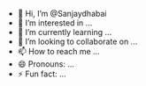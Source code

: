 - 👋 Hi, I’m @Sanjaydhabai
- 👀 I’m interested in ...
- 🌱 I’m currently learning ...
- 💞️ I’m looking to collaborate on ...
- 📫 How to reach me ...
- 😄 Pronouns: ...
- ⚡ Fun fact: ...

<!---
Sanjaydhabai/Sanjaydhabai is a ✨ special ✨ repository because its `README.md` (this file) appears on your GitHub profile.
You can click the Preview link to take a look at your changes.
--->
